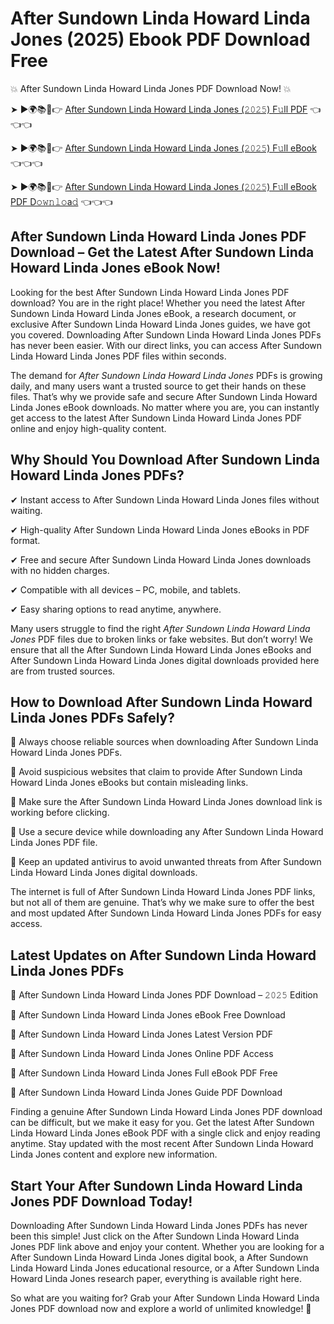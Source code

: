 # After Sundown Linda Howard Linda Jones (2025) Ebook PDF Download Free

💥 After Sundown Linda Howard Linda Jones PDF Download Now! 💥

➤ ►🌍📚📱👉 [After Sundown Linda Howard Linda Jones (𝟸𝟶𝟸𝟻) F𝚞ll PDF](https://getpdf.xyz/after-sundown-linda-howard-linda-jones) 👈👈👈


➤ ►🌍📚📱👉 [After Sundown Linda Howard Linda Jones (𝟸𝟶𝟸𝟻) F𝚞ll eBook](https://getpdf.xyz/after-sundown-linda-howard-linda-jones) 👈👈👈


➤ ►🌍📚📱👉 [After Sundown Linda Howard Linda Jones (𝟸𝟶𝟸𝟻) F𝚞ll eBook PDF D𝚘𝚠𝚗𝚕𝚘a𝚍](https://getpdf.xyz/after-sundown-linda-howard-linda-jones) 👈👈👈


## After Sundown Linda Howard Linda Jones PDF Download – Get the Latest After Sundown Linda Howard Linda Jones eBook Now!

Looking for the best After Sundown Linda Howard Linda Jones PDF download? You are in the right place! Whether you need the latest After Sundown Linda Howard Linda Jones eBook, a research document, or exclusive After Sundown Linda Howard Linda Jones guides, we have got you covered. Downloading After Sundown Linda Howard Linda Jones PDFs has never been easier. With our direct links, you can access After Sundown Linda Howard Linda Jones PDF files within seconds.

The demand for *After Sundown Linda Howard Linda Jones* PDFs is growing daily, and many users want a trusted source to get their hands on these files. That’s why we provide safe and secure After Sundown Linda Howard Linda Jones eBook downloads. No matter where you are, you can instantly get access to the latest After Sundown Linda Howard Linda Jones PDF online and enjoy high-quality content.

## Why Should You Download After Sundown Linda Howard Linda Jones PDFs?

✔ Instant access to After Sundown Linda Howard Linda Jones files without waiting.

✔ High-quality After Sundown Linda Howard Linda Jones eBooks in PDF format.

✔ Free and secure After Sundown Linda Howard Linda Jones downloads with no hidden charges.

✔ Compatible with all devices – PC, mobile, and tablets.

✔ Easy sharing options to read anytime, anywhere.

Many users struggle to find the right *After Sundown Linda Howard Linda Jones* PDF files due to broken links or fake websites. But don’t worry! We ensure that all the After Sundown Linda Howard Linda Jones eBooks and After Sundown Linda Howard Linda Jones digital downloads provided here are from trusted sources.

## How to Download After Sundown Linda Howard Linda Jones PDFs Safely?

📌 Always choose reliable sources when downloading After Sundown Linda Howard Linda Jones PDFs.

📌 Avoid suspicious websites that claim to provide After Sundown Linda Howard Linda Jones eBooks but contain misleading links.

📌 Make sure the After Sundown Linda Howard Linda Jones download link is working before clicking.

📌 Use a secure device while downloading any After Sundown Linda Howard Linda Jones PDF file.

📌 Keep an updated antivirus to avoid unwanted threats from After Sundown Linda Howard Linda Jones digital downloads.

The internet is full of After Sundown Linda Howard Linda Jones PDF links, but not all of them are genuine. That’s why we make sure to offer the best and most updated After Sundown Linda Howard Linda Jones PDFs for easy access.

## Latest Updates on After Sundown Linda Howard Linda Jones PDFs

🔹 After Sundown Linda Howard Linda Jones PDF Download – 𝟸𝟶𝟸𝟻 Edition

🔹 After Sundown Linda Howard Linda Jones eBook Free Download

🔹 After Sundown Linda Howard Linda Jones Latest Version PDF

🔹 After Sundown Linda Howard Linda Jones Online PDF Access

🔹 After Sundown Linda Howard Linda Jones Full eBook PDF Free

🔹 After Sundown Linda Howard Linda Jones Guide PDF Download

Finding a genuine After Sundown Linda Howard Linda Jones PDF download can be difficult, but we make it easy for you. Get the latest After Sundown Linda Howard Linda Jones eBook PDF with a single click and enjoy reading anytime. Stay updated with the most recent After Sundown Linda Howard Linda Jones content and explore new information.

## Start Your After Sundown Linda Howard Linda Jones PDF Download Today!

Downloading After Sundown Linda Howard Linda Jones PDFs has never been this simple! Just click on the After Sundown Linda Howard Linda Jones PDF link above and enjoy your content. Whether you are looking for a After Sundown Linda Howard Linda Jones digital book, a After Sundown Linda Howard Linda Jones educational resource, or a After Sundown Linda Howard Linda Jones research paper, everything is available right here.

So what are you waiting for? Grab your After Sundown Linda Howard Linda Jones PDF download now and explore a world of unlimited knowledge! 🚀